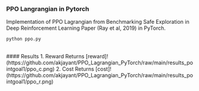 ### PPO Langrangian in Pytorch 
<p>Implementation of PPO Lagrangian from Benchmarking Safe Exploration in Deep Reinforcement Learning  Paper (Ray et al, 2019) in PyTorch.</p>

```
python ppo.py
```
<br>
#### Results
1. Reward Returns
[reward]!(https://github.com/akjayant/PPO_Lagrangian_PyTorch/raw/main/results_pointgoal1/ppo_c.png)
2. Cost Returns
[cost]!(https://github.com/akjayant/PPO_Lagrangian_PyTorch/raw/main/results_pointgoal1/ppo_r.png)

